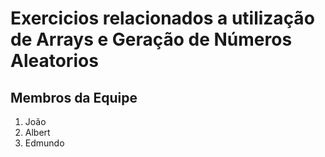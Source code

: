 # Exercicios relacionados a utilização de Arrays e Geração de Números Aleatorios

## Membros da Equipe

1. João 
1. Albert
1. Edmundo 